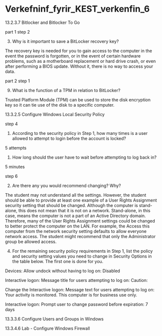 # Verkefninf_fyrir_KEST_verkenfin_6

13.2.3.7 Bitlocker and Bitlocker To Go

part 1
step 2

3. Why is it important to save a BitLocker recovery key?

The recovery key is needed for you to gain access to the computer in the event the password is forgotten, or in the event of certain hardware problems, such as a motherboard replacement or hard drive crash, or even after performing a BIOS update. Without it, there is no way to access your data.

part 2
step 1

9. What is the function of a TPM in relation to BitLocker?

Trusted Platform Module (TPM) can be used to store the disk encryption key so it can tie use of the disk to a specific computer.





13.3.2.5 Configure Windows Local Security Policy

step 4

1. According to the security policy in Step 1, how many times is a user allowed to attempt to login before the account is locked?

5 attempts

1. How long should the user have to wait before attempting to log back in?

5 minutes

step 6

2. Are there any you would recommend changing? Why?

The student may not understand all the settings. However, the student should be able to provide at least one example of a User Rights Assignment security setting that should be changed. Although the computer is stand-alone, this does not mean that it is not on a network. Stand-alone, in this case, means the computer is not a part of an Active Directory domain. Therefore, many of the User Rights Assignment settings could be changed to better protect the computer on the LAN. For example, the Access this computer from the network security setting defaults to allow everyone network access. The student might recommend that only the Administrator group be allowed access.


4. For the remaining security policy requirements in Step 1, list the policy and security setting values you need to change in Security Options in the table below. The first one is done for you.


Devices: Allow undock without having to log on: Disabled

Interactive logon: Message title for users attempting to log on: Caution:

Change the Interactive logon: Message text for users attempting to log on: Your activity is monitored. This computer is for business use only.

Interactive logon: Prompt user to change password before expiration: 7 days


13.3.3.6 Configure Users and Groups in Windows

13.3.4.6 Lab - Configure Windows Firewall
